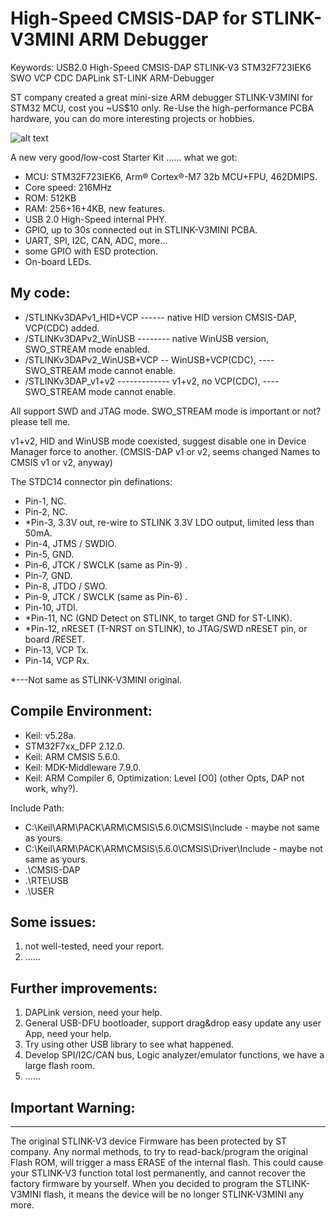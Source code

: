 # High-Speed CMSIS-DAP for STLINK-V3MINI ARM Debugger 

Keywords: USB2.0 High-Speed CMSIS-DAP STLINK-V3 STM32F723IEK6 SWO VCP CDC DAPLink ST-LINK ARM-Debugger

ST company created a great mini-size ARM debugger STLINK-V3MINI for STM32 MCU, cost you ~US$10 only. Re-Use the high-performance PCBA hardware, you can do more interesting projects or hobbies. 

![alt text](https://github.com/RadioOperator/CMSIS-DAP_for_STLINK-V3MINI/blob/master/STLINK-V3MINI/Pics/STLINK-V3MINI_p3.jpg)

A new very good/low-cost Starter Kit ...... what we got:

 - MCU: STM32F723IEK6, Arm® Cortex®-M7 32b MCU+FPU, 462DMIPS.
 - Core speed: 216MHz
 - ROM: 512KB
 - RAM: 256+16+4KB, new features.
 - USB 2.0 High-Speed internal PHY.
 - GPIO, up to 30s connected out in STLINK-V3MINI PCBA.
 - UART, SPI, I2C, CAN, ADC, more...
 - some GPIO with ESD protection.
 - On-board LEDs.
 
 
## My code:
   -  /STLINKv3DAPv1_HID+VCP ------ native HID version CMSIS-DAP, VCP(CDC) added.
   -  /STLINKv3DAPv2_WinUSB -------- native WinUSB version, SWO_STREAM mode enabled.
   -  /STLINKv3DAPv2_WinUSB+VCP -- WinUSB+VCP(CDC), ---- SWO_STREAM mode cannot enable.
   -  /STLINKv3DAP_v1+v2 ------------- v1+v2, no VCP(CDC), ---- SWO_STREAM mode cannot enable.

All support SWD and JTAG mode.  SWO_STREAM mode is important or not? please tell me.

v1+v2, HID and WinUSB mode coexisted, suggest disable one in Device Manager force to another.
(CMSIS-DAP v1 or v2, seems changed Names to CMSIS v1 or v2, anyway)


The STDC14 connector pin definations:

   -  Pin-1,  NC.
   -  Pin-2,  NC.
   - *Pin-3,  3.3V out, re-wire to STLINK 3.3V LDO output, limited less than 50mA.
   -  Pin-4,  JTMS / SWDIO.
   -  Pin-5,  GND.
   -  Pin-6,  JTCK / SWCLK (same as Pin-9) .
   -  Pin-7,  GND.
   -  Pin-8,  JTDO / SWO.
   -  Pin-9,  JTCK / SWCLK (same as Pin-6) .
   -  Pin-10, JTDI.
   - *Pin-11, NC (GND Detect on STLINK, to target GND for ST-LINK).
   - *Pin-12, nRESET (T-NRST on STLINK), to JTAG/SWD nRESET pin, or board /RESET.
   -  Pin-13, VCP Tx.
   -  Pin-14, VCP Rx.
  
 *---Not same as STLINK-V3MINI original.

## Compile Environment:
   - Keil: v5.28a.
   - STM32F7xx_DFP 2.12.0.
   - Keil: ARM CMSIS 5.6.0.
   - Keil: MDK-Middleware 7.9.0.
   - Keil: ARM Compiler 6, Optimization: Level [O0] (other Opts, DAP not work, why?).
  
Include Path:
  - C:\Keil\ARM\PACK\ARM\CMSIS\5.6.0\CMSIS\Include            - maybe not same as yours.
  - C:\Keil\ARM\PACK\ARM\CMSIS\5.6.0\CMSIS\Driver\Include     - maybe not same as yours.
  - .\CMSIS-DAP
  - .\RTE\USB
  - .\USER


## Some issues:
1. not well-tested, need your report.
2. ......


## Further improvements:
1. DAPLink version, need your help.
2. General USB-DFU bootloader, support drag&drop easy update any user App, need your help.
3. Try using other USB library to see what happened.
4. Develop SPI/I2C/CAN bus, Logic analyzer/emulator functions, we have a large flash room.
5. ......


## Important Warning:
---------------------
The original STLINK-V3 device Firmware has been protected by ST company. Any normal methods, to try to read-back/program the original Flash ROM, will trigger a mass ERASE of the internal flash. This could cause your STLINK-V3 function total lost permanently, and cannot recover the factory firmware by yourself. When you decided to program the STLINK-V3MINI flash, it means the device will be no longer STLINK-V3MINI any more.
